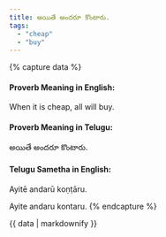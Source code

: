```yaml
---
title: అయితే అందరూ కొంటారు.
tags:
  - "cheap"
  - "buy"
---
```


{% capture data %}
#### Proverb Meaning in English:
When it is cheap, all will buy.

#### Proverb Meaning in Telugu:
అయితే అందరూ కొంటారు.

#### Telugu Sametha in English:
Ayitē andarū koṇṭāru.

Ayite andaru kontaru.
{% endcapture %}

{{ data | markdownify }}

